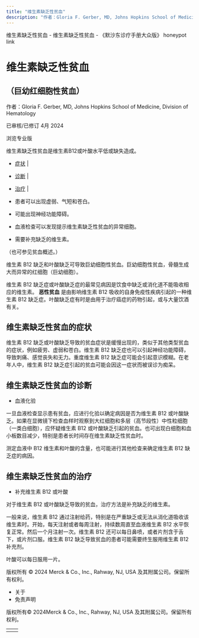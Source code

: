 ```yaml
---
title: "维生素缺乏性贫血"
description: "作者：Gloria F. Gerber, MD, Johns Hopkins School of Medicine, Division of Hematology"
---
```


﻿维生素缺乏性贫血 \- 维生素缺乏性贫血 \- 《默沙东诊疗手册大众版》 honeypot link

# 维生素缺乏性贫血

## （巨幼红细胞性贫血）

作者：Gloria F. Gerber, MD, Johns Hopkins School of Medicine, Division of Hematology

已审核/已修订 4月 2024

浏览专业版

维生素缺乏性贫血是维生素B12或叶酸水平低或缺失造成。

- [症状](#症状_v774713_zh) \|
- [诊断](#诊断_v35588077_zh) \|
- [治疗](#治疗_v774719_zh) \|

- 患者可以出现虚弱、气短和苍白。

- 可能出现神经功能障碍。

- 血液检查可以发现提示维生素缺乏性贫血的异常细胞。

- 需要补充缺乏的维生素。


（也可参见贫血概述。）

维生素 B12 缺乏和叶酸缺乏可导致巨幼细胞性贫血。巨幼细胞性贫血，骨髓生成大而异常的红细胞（巨幼细胞）。

维生素 B12 缺乏症或叶酸缺乏症的最常见病因是饮食中缺乏或消化道不能吸收相应的维生素。 **恶性贫血** 是由影响维生素 B12 吸收的自身免疫性疾病引起的一种维生素 B12 缺乏症。叶酸缺乏症有时是由用于治疗癌症的药物引起，或与大量饮酒有关。

## 维生素缺乏性贫血的症状

维生素 B12 缺乏或叶酸缺乏导致的贫血症状是缓慢出现的，类似于其他类型贫血的症状，例如疲劳、虚弱和苍白。维生素 B12 缺乏症也可以引起神经功能障碍，导致刺痛、感觉丧失和无力。重度维生素 B12 缺乏症可能会引起意识模糊。在老年人中，维生素 B12 缺乏症引起的贫血可能会因这一症状而被误诊为痴呆。

## 维生素缺乏性贫血的诊断

- 血液化验


一旦血液检查显示患有贫血，应进行化验以确定病因是否为维生素 B12 或叶酸缺乏。如果在显微镜下检查血样时观察到大红细胞和多层（高节段性）中性粒细胞（一类白细胞），应怀疑维生素 B12 或叶酸缺乏引起的贫血。也可出现白细胞和血小板数目减少，特别是患者长时间存在维生素缺乏性贫血时。

测定血液中 B12 维生素和叶酸的含量，也可能进行其他检查来确定维生素 B12 缺乏症的病因。

## 维生素缺乏性贫血的治疗

- 补充维生素 B12 或叶酸


对于维生素 B12 或叶酸缺乏导致的贫血，治疗方法是补充缺乏的维生素。

一般来说，维生素 B12 通过注射给药，特别是在严重缺乏或无法从消化道吸收该维生素时。开始，每天注射或者每周注射，持续数周直至血液维生素 B12 水平恢复正常。然后一个月注射一次。维生素 B12 还可以每日鼻喷，或者片剂含于舌下，或片剂口服。维生素 B12 缺乏导致贫血的患者可能需要终生服用维生素 B12 补充剂。

叶酸可以每日服用一片。



版权所有 © 2024
Merck & Co., Inc., Rahway, NJ, USA 及其附属公司。保留所有权利。

- 关于
- 免责声明

版权所有© 2024Merck & Co., Inc., Rahway, NJ, USA 及其附属公司。保留所有权利。

|     |     |
| --- | --- |
|  |  |